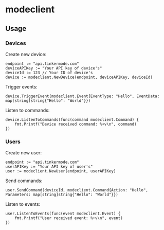 # modeclient

## Usage

### Devices

Create new device:

```
endpoint := "api.tinkermode.com"
deviceAPIKey := "Your API key of device's"
deviceId := 123 // Your ID of device's
device := modeclient.NewDevice(endpoint, deviceAPIKey, deviceId)
```

Trigger events:

```
device.TriggerEvent(modeclient.Event{EventType: "Hello", EventData: map[string]string{"Hello": "World"}})
```

Listen to commands:

```
device.ListenToCommands(func(command modeclient.Command) {
	fmt.Printf("Device received command: %+v\n", command)
})
```

### Users


Create new user:

```
endpoint := "api.tinkermode.com"
userAPIKey := "Your API key of user's"
user := modeclient.NewUser(endpoint, userAPIKey)
```

Send commands:

```
user.SendCommand(deviceId, modeclient.Command{Action: "Hello", Parameters: map[string]string{"Hello": "World"}})
```

Listen to events:

```
user.ListenToEvents(func(event modeclient.Event) {
	fmt.Printf("User received event: %+v\n", event)
})
```
